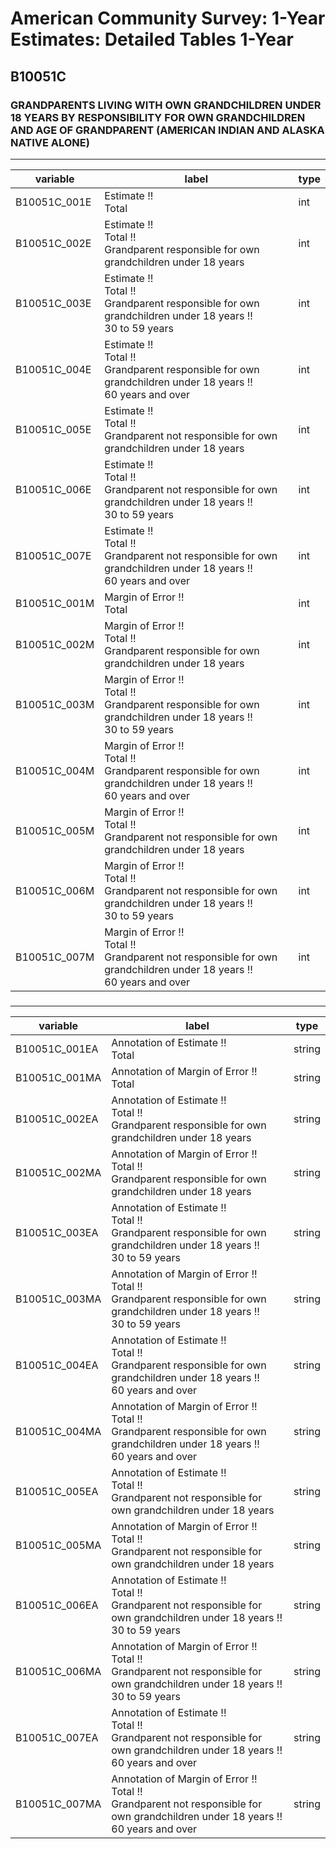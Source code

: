 # American Community Survey: 1-Year Estimates: Detailed Tables 1-Year

## B10051C

### GRANDPARENTS LIVING WITH OWN GRANDCHILDREN UNDER 18 YEARS BY RESPONSIBILITY FOR OWN GRANDCHILDREN AND AGE OF GRANDPARENT (AMERICAN INDIAN AND ALASKA NATIVE ALONE)

___

| variable | label | type |
| ----- | ----- | ----- |
| B10051C_001E | Estimate !!<br>Total | int |
| B10051C_002E | Estimate !!<br>Total !!<br>Grandparent responsible for own grandchildren under 18 years | int |
| B10051C_003E | Estimate !!<br>Total !!<br>Grandparent responsible for own grandchildren under 18 years !!<br>30 to 59 years | int |
| B10051C_004E | Estimate !!<br>Total !!<br>Grandparent responsible for own grandchildren under 18 years !!<br>60 years and over | int |
| B10051C_005E | Estimate !!<br>Total !!<br>Grandparent not responsible for own grandchildren under 18 years | int |
| B10051C_006E | Estimate !!<br>Total !!<br>Grandparent not responsible for own grandchildren under 18 years !!<br>30 to 59 years | int |
| B10051C_007E | Estimate !!<br>Total !!<br>Grandparent not responsible for own grandchildren under 18 years !!<br>60 years and over | int |
| B10051C_001M | Margin of Error !!<br>Total | int |
| B10051C_002M | Margin of Error !!<br>Total !!<br>Grandparent responsible for own grandchildren under 18 years | int |
| B10051C_003M | Margin of Error !!<br>Total !!<br>Grandparent responsible for own grandchildren under 18 years !!<br>30 to 59 years | int |
| B10051C_004M | Margin of Error !!<br>Total !!<br>Grandparent responsible for own grandchildren under 18 years !!<br>60 years and over | int |
| B10051C_005M | Margin of Error !!<br>Total !!<br>Grandparent not responsible for own grandchildren under 18 years | int |
| B10051C_006M | Margin of Error !!<br>Total !!<br>Grandparent not responsible for own grandchildren under 18 years !!<br>30 to 59 years | int |
| B10051C_007M | Margin of Error !!<br>Total !!<br>Grandparent not responsible for own grandchildren under 18 years !!<br>60 years and over | int |
### 

___

| variable | label | type |
| ----- | ----- | ----- |
| B10051C_001EA | Annotation of Estimate !!<br>Total | string |
| B10051C_001MA | Annotation of Margin of Error !!<br>Total | string |
| B10051C_002EA | Annotation of Estimate !!<br>Total !!<br>Grandparent responsible for own grandchildren under 18 years | string |
| B10051C_002MA | Annotation of Margin of Error !!<br>Total !!<br>Grandparent responsible for own grandchildren under 18 years | string |
| B10051C_003EA | Annotation of Estimate !!<br>Total !!<br>Grandparent responsible for own grandchildren under 18 years !!<br>30 to 59 years | string |
| B10051C_003MA | Annotation of Margin of Error !!<br>Total !!<br>Grandparent responsible for own grandchildren under 18 years !!<br>30 to 59 years | string |
| B10051C_004EA | Annotation of Estimate !!<br>Total !!<br>Grandparent responsible for own grandchildren under 18 years !!<br>60 years and over | string |
| B10051C_004MA | Annotation of Margin of Error !!<br>Total !!<br>Grandparent responsible for own grandchildren under 18 years !!<br>60 years and over | string |
| B10051C_005EA | Annotation of Estimate !!<br>Total !!<br>Grandparent not responsible for own grandchildren under 18 years | string |
| B10051C_005MA | Annotation of Margin of Error !!<br>Total !!<br>Grandparent not responsible for own grandchildren under 18 years | string |
| B10051C_006EA | Annotation of Estimate !!<br>Total !!<br>Grandparent not responsible for own grandchildren under 18 years !!<br>30 to 59 years | string |
| B10051C_006MA | Annotation of Margin of Error !!<br>Total !!<br>Grandparent not responsible for own grandchildren under 18 years !!<br>30 to 59 years | string |
| B10051C_007EA | Annotation of Estimate !!<br>Total !!<br>Grandparent not responsible for own grandchildren under 18 years !!<br>60 years and over | string |
| B10051C_007MA | Annotation of Margin of Error !!<br>Total !!<br>Grandparent not responsible for own grandchildren under 18 years !!<br>60 years and over | string |

